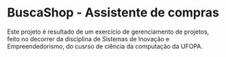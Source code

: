 # BuscaShop - Assistente de compras
Este projeto é resultado de um exercício de gerenciamento de projetos,
feito no decorrer da disciplina de Sistemas de Inovação e Empreendedorismo,
do cusrso de ciência da computação da UFOPA.
